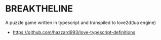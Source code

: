 # BREAKTHELINE

A puzzle game written in typescript and transpiled to love2d(lua engine)

- https://github.com/hazzard993/love-typescript-definitions
